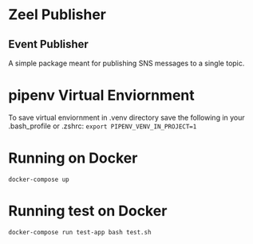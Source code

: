 # Zeel Publisher

## Event Publisher

A simple package meant for publishing SNS messages to a single topic.

# pipenv Virtual Enviornment

To save virtual enviornment in .venv directory save the following in your .bash_profile or .zshrc:
`export PIPENV_VENV_IN_PROJECT=1`

# Running on Docker

`docker-compose up`

# Running test on Docker

`docker-compose run test-app bash test.sh`
    